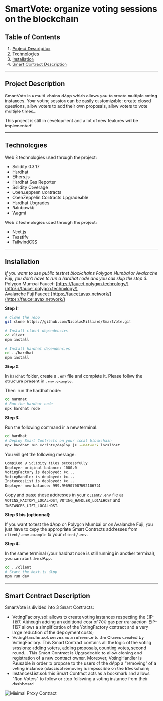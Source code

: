 # SmartVote: organize voting sessions on the blockchain

## Table of Contents

1. [Project Description](#project-description)
2. [Technologies](#technologies)
3. [Installation](#installation)
4. [Smart Contract Description](#smart-contracts)

---

<a name="project-description"></a>

## Project Description

SmartVote is a multi-chains dApp which allows you to create multiple voting instances. Your voting session can be easily customizable: create closed questions, allow voters to add their own proposals, allow voters to vote multiple times...

This project is still in development and a lot of new features will be implemented!

---

<a name="technologies"></a>

## Technologies

Web 3 technologies used through the project:

- Solidity 0.8.17
- Hardhat
- Ethers.js
- Hardhat Gas Reporter
- Solidity Coverage
- OpenZeppelin Contracts
- OpenZeppelin Contracts Upgradeable
- Hardhat Upgrades
- Rainbowkit
- Wagmi

Web 2 technologies used through the project:

- Next.js
- Toastify
- TailwindCSS

---

<a name="installation"></a>

## Installation

_If you want to use public testnet blockchains Polygon Mumbai or Avalanche Fuji, you don't have to run a hardhat node and you can skip the step 3._<br />
Polygon Mumbai Faucet: [https://faucet.polygon.technology/](https://faucet.polygon.technology/)<br />
Avalanche Fuji Faucet: [https://faucet.avax.network/](https://faucet.avax.network/)

**Step 1:**

```sh
# Clone the repo
git clone https://github.com/NicolasMilliard/SmartVote.git

# Install client dependencies
cd client
npm install

# Install hardhat dependencies
cd ../hardhat
npm install
```

**Step 2:**

In `hardhat` folder, create a `.env` file and complete it. Please follow the structure present in `.env.example`.

Then, run the hardhat node:

```sh
cd hardhat
# Run the hardhat node
npx hardhat node
```

**Step 3:**

Run the following command in a new terminal:

```sh
cd hardhat
# Deploy Smart Contracts on your local blockchain
npx hardhat run scripts/deploy.js --network localhost
```

You will get the following message:

```sh
Compiled 9 Solidity files successfully
Deployer original balance: 1000.0
VotingFactory is deployed: 0x...
VotingHandler is deployed: 0x...
InstancesList is deployed: 0x...
Deployer new balance: 999.996907087692106724
```

Copy and paste these addresses in your `client/.env` file at `VOTING_FACTORY_LOCALHOST`, `VOTING_HANDLER_LOCALHOST` and `INSTANCES_LIST_LOCALHOST`.

**Step 3 bis (optionnal):**

If you want to test the dApp on Polygon Mumbai or on Avalanche Fuji, you just have to copy the appropriate Smart Contracts addresses from `client/.env.example` to your `client/.env`.

**Step 4:**

In the same terminal (your hardhat node is still running in another terminal), you can start the dApp:

```sh
cd ../client
# Start the Next.js dApp
npm run dev
```

---

<a name="smart-contracts"></a>

## Smart Contract Description

SmartVote is divided into 3 Smart Contracts:

- VotingFactory.sol: allows to create voting instances respecting the EIP-1167. Although adding an additional cost of 700 gas per transaction, EIP-1167 allows a simplification of the VotingFactory contract and a very large reduction of the deployment costs;
- VotingHandler.sol: serves as a reference to the Clones created by VotingFactory. This Smart Contract contains all the logic of the voting sessions: adding voters, adding proposals, counting votes, second round... This Smart Contract is Upgradeable to allow cloning and registration of a new contract owner. Moreover, VotingHandler is Pausable in order to propose to the users of the dApp a "removing" of a voting instance (classical removing is impossible on the Blockchain);
- InstancesList.sol: this Smart Contract acts as a bookmark and allows "Non Voters" to follow or stop following a voting instance from their dashboard.

![Minimal Proxy Contract](https://nicolasmilliard.fr/_next/image?url=%2F_next%2Fstatic%2Fmedia%2Fsmart-vote-eip-1167.acade96c.png&w=1080&q=75)
